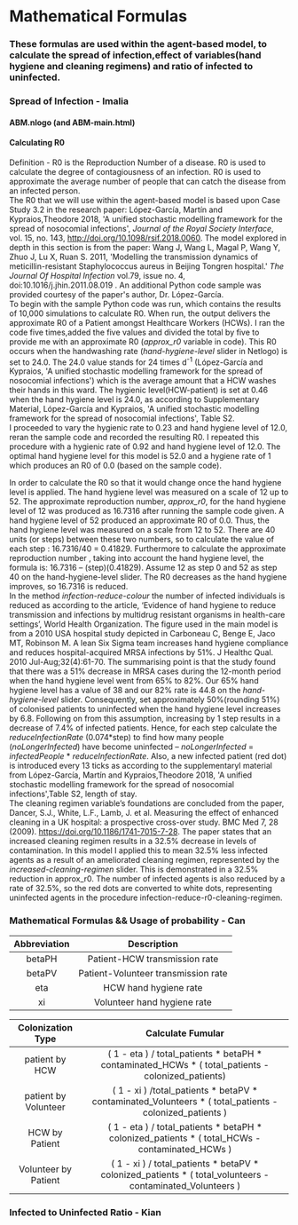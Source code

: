 # Mathematical Formulas
### These formulas are used within the agent-based model, to calculate the spread of infection,effect of variables(hand hygiene and cleaning regimens) and ratio of infected to uninfected. 

### Spread of Infection - Imalia

#### ABM.nlogo (and ABM-main.html)
#### Calculating R0

Definition - R0 is the Reproduction Number of a disease. R0 is used to calculate the degree of contagiousness of an infection. R0 is used to approximate the average number of people that can catch the disease from an infected person. <br>
The R0 that we will use within the agent-based model is based upon Case Study 3.2 in the research paper: López-García, Martín  and Kypraios,Theodore 2018, 'A unified stochastic modelling framework for the spread of nosocomial infections', *Journal of the Royal Society Interface*, vol. 15, no. 143, http://doi.org/10.1098/rsif.2018.0060. The model explored in depth in this section is from the paper: Wang J, Wang L, Magal P, Wang Y, Zhuo J, Lu X, Ruan S. 2011, 'Modelling the transmission dynamics of meticillin-resistant Staphylococcus aureus in Beijing Tongren hospital.' *The Journal Of Hospital Infection* vol.79, issue no. 4, doi:10.1016/j.jhin.2011.08.019 . An additional Python code sample was provided courtesy of the paper's author, Dr. López-García.<br>
To begin with the sample Python code was run, which contains the results of 10,000 simulations to calculate R0. When run, the output delivers the approximate R0 of a Patient amongst Healthcare Workers (HCWs). I ran the code five times,added the five values and divided the total by five to provide me with an approximate R0 (*approx_r0* variable in code). This R0 occurs when the handwashing rate (*hand-hygiene-level* slider in Netlogo) is set to 24.0. The 24.0 value stands for 24 times d<sup>-1</sup> (López-García and Kypraios, 'A unified stochastic modelling framework for the spread of nosocomial infections') which is the average amount that a HCW washes their hands in this ward. The hygienic level(HCW-patient) is set at 0.46 when the hand hygiene level is 24.0, as according to Supplementary Material, López-García and Kypraios, 'A unified stochastic modelling framework for the spread of nosocomial infections', Table S2. <br>
I proceeded to vary the hygienic rate to 0.23 and hand hygiene level of 12.0, reran the sample code and recorded the resulting R0. I repeated this procedure with a hygienic rate of 0.92 and hand hygiene level of 12.0. The optimal hand hygiene level for this model is 52.0 and a hygiene rate of 1 which produces an R0 of 0.0 (based on the sample code). <br>

In order to calculate the R0 so that it would change once the hand hygiene level is applied. The hand hygiene level was measured on a scale of 12 up to 52. The approximate reproduction number, *approx_r0*, for the hand hygiene level of 12 was produced as 16.7316 after running the sample code given. A hand hygiene level of 52 produced an approximate R0 of 0.0. Thus, the hand hygiene level was measured on a scale from 12 to 52. There are 40 units (or steps) between these two numbers, so to calculate the value of each step : 16.7316/40 = 0.41829. Furthermore to calculate the approximate reproduction number , taking into account the hand hygiene level, the formula is: 16.7316 – (step)(0.41829). Assume 12 as step 0 and 52 as step 40 on the hand-hygiene-level slider. The R0 decreases as the hand hygiene improves, so 16.7316 is reduced.<br>
In the method *infection-reduce-colour* the number of infected individuals is reduced as according to the article, ‘Evidence of hand hygiene to reduce transmission and infections by multidrug resistant organisms in health-care settings’, World Health Organization. The figure used in the main model is from a 2010 USA hospital study depicted in Carboneau C, Benge E, Jaco MT, Robinson M. A lean Six Sigma team increases hand hygiene compliance and reduces hospital-acquired MRSA infections by 51%. J Healthc Qual. 2010 Jul-Aug;32(4):61-70. The summarising point is that the study found that there was a 51% decrease in MRSA cases during the 12-month period when the hand hygiene level went from 65% to 82%. Our 65% hand hygiene level has a value of 38 and our 82% rate is 44.8 on the *hand-hygiene-level* slider. Consequently, set approximately 50%(rounding 51%) of colonised patients to uninfected when the hand hygiene level increases by 6.8. Following on from this assumption, increasing by 1 step results in a decrease of 7.4% of infected patients. Hence, for each step calculate the *reduceInfectionRate* (0.074\*step) to find how many people (*noLongerInfected*) have become uninfected – *noLongerInfected* = *infectedPeople* \* *reduceInfectionRate*. Also, a new infected patient (red dot) is introduced every 13 ticks as according to the supplementaryl material from López-García, Martín and Kypraios,Theodore 2018, 'A unified stochastic modelling framework for the spread of nosocomial infections',Table S2, length of stay. <br>
The cleaning regimen variable’s foundations are concluded from the paper, Dancer, S.J., White, L.F., Lamb, J. et al. Measuring the effect of enhanced cleaning in a UK hospital: a prospective cross-over study. BMC Med 7, 28 (2009). https://doi.org/10.1186/1741-7015-7-28. The paper states that an increased cleaning regimen results in a 32.5% decrease in levels of 
contamination. In this model I applied this to mean 32.5% less infected agents as a result of an ameliorated cleaning regimen, represented by the *increased-cleaning-regimen* slider. This is demonstrated in a 32.5% reduction in approx_r0. The number of infected agents is also reduced by a rate of 32.5%, so the red dots are converted to white dots, representing uninfected agents in the procedure infection-reduce-r0-cleaning-regimen.<br>





### Mathematical Formulas &&  Usage of probability - Can
| Abbreviation | Description |
| :---: | :---: | 
| betaPH | Patient-HCW transmission rate |
| betaPV | Patient-Volunteer transmission rate |
| eta | HCW hand hygiene rate |
| xi | Volunteer hand hygiene rate |

| Colonization Type | Calculate Fumular |
| :---: | :---: | 
| patient by HCW | ( 1 - eta ) / total_patients * betaPH * contaminated_HCWs * ( total_patients - colonized_patients) |
| patient by Volunteer | ( 1 - xi ) /total_patients * betaPV * contaminated_Volunteers * ( total_patients - colonized_patients ) |
| HCW by Patient | ( 1 - eta ) / total_patients * betaPH * colonized_patients * ( total_HCWs - contaminated_HCWs ) |
| Volunteer by Patient | ( 1 - xi ) / total_patients * betaPV * colonized_patients * ( total_volunteers - contaminated_Volunteers ) |

### Infected to Uninfected Ratio - Kian

